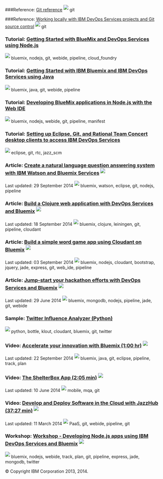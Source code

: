 ###Reference: [Git reference](/docs/reference/git)
<img src="../all/images/tag.png"  align="bottom" style="display: inline; margin: 0px; border-style: none; margin-bottom: 5px;">  git

###Reference: [Working locally with IBM DevOps Services projects and Git source control](/docs/reference/gitclient)
<img src="../all/images/tag.png"  align="bottom" style="display: inline; margin: 0px; border-style: none; margin-bottom: 5px;">  git

### Tutorial: [Getting Started with BlueMix and DevOps Services using Node.js](/tutorials/jazzeditor)  
<img src="../all/images/tag.png"  align="bottom" style="display: inline; margin: 0px; border-style: none; margin-bottom: 5px;"> bluemix, nodejs, git, webide, pipeline, cloud_foundry

### Tutorial: [Getting Started with IBM Bluemix and IBM DevOps Services using Java](/tutorials/jazzeditorjava)  
<img src="../all/images/tag.png"  align="bottom" style="display: inline; margin: 0px; border-style: none; margin-bottom: 5px;"> bluemix, java, git, webide, pipeline

### Tutorial: [Developing BlueMix applications in Node.js with the Web IDE](/tutorials/jazzweb)  
<img src="../all/images/tag.png"  align="bottom" style="display: inline; margin: 0px; border-style: none; margin-bottom: 5px;"> bluemix, nodejs, webide, git, pipeline, manifest

### Tutorial: [Setting up Eclipse, Git, and Rational Team Concert desktop clients to access IBM DevOps Services](/tutorials/clients)  
<img src="../all/images/tag.png"  align="bottom" style="display: inline; margin: 0px; border-style: none; margin-bottom: 5px;"> eclipse, git, rtc, jazz_scm

### Article: [Create a natural language question answering system with IBM Watson and Bluemix Services](http://www.ibm.com/developerworks/cloud/library/cl-watson-films-bluemix-app/index.html?ca=drs-)  <img src="../all/images/sout.gif"  align="bottom" style="display: inline; margin: 0px; border-style: none; margin-bottom: 5px;">
Last updated: 29 September 2014 <img src="../all/images/tag.png"  align="bottom" style="display: inline; margin: 0px; border-style: none; margin-bottom: 5px;"> bluemix, watson, eclipse, git, nodejs, pipeline

### Article: [Build a Clojure web application with DevOps Services and Bluemix](http://www.ibm.com/developerworks/cloud/library/cl-suggest-app/index.html?ca=drs-)  <img src="../all/images/sout.gif"  align="bottom" style="display: inline; margin: 0px; border-style: none; margin-bottom: 5px;">
Last updated: 18 September 2014 <img src="../all/images/tag.png"  align="bottom" style="display: inline; margin: 0px; border-style: none; margin-bottom: 5px;"> bluemix, clojure, leiningen, git, pipeline, cloudant

### Article: [Build a simple word game app using Cloudant on Bluemix](http://www.ibm.com/developerworks/cloud/library/cl-guesstheword-app/index.html?ca=drs-)  <img src="../all/images/sout.gif"  align="bottom" style="display: inline; margin: 0px; border-style: none; margin-bottom: 5px;">
Last updated: 03 September 2014 <img src="../all/images/tag.png"  align="bottom" style="display: inline; margin: 0px; border-style: none; margin-bottom: 5px;"> bluemix, nodejs, cloudant, bootstrap, jquery, jade, express, git, web_ide, pipeline

### Article: [Jump-start your hackathon efforts with DevOps Services and Bluemix](http://www.ibm.com/developerworks/cloud/library/cl-hackathon-app/index.html)  <img src="../all/images/sout.gif"  align="bottom" style="display: inline; margin: 0px; border-style: none; margin-bottom: 5px;">  
Last updated: 29 June 2014 <img src="../all/images/tag.png"  align="bottom" style="display: inline; margin: 0px; border-style: none; margin-bottom: 5px;"> bluemix, mongodb, nodejs, pipeline, jade, git, webide

### Sample: [Twitter Influence Analyzer (Python)](https://hub.jazz.net/project/jstart/Twitter%20Influence%20Analyzer%20%28Python%29/overview)  
<img src="../all/images/tag.png"  align="bottom" style="display: inline; margin: 0px; border-style: none; margin-bottom: 5px;"> python, bottle, klout, cloudant, bluemix, git, twitter

### Video: [Accelerate your innovation with Bluemix (1:00 hr)](https://www.youtube.com/watch?v=fL7Fvo9FeKM)  <img src="../all/images/sout.gif"  align="bottom" style="display: inline; margin: 0px; border-style: none; margin-bottom: 5px;">
Last updated: 22 September 2014 <img src="../all/images/tag.png"  align="bottom" style="display: inline; margin: 0px; border-style: none; margin-bottom: 5px;"> bluemix, java, git, eclipse, pipeline, track, plan

### Video: [The ShelterBox App (2:05 min)](http://www.youtube.com/watch?v=E1qXvrEh0nU)  <img src="../all/images/sout.gif"  align="bottom" style="display: inline; margin: 0px; border-style: none; margin-bottom: 5px;">  
Last updated: 10 June 2014 <img src="../all/images/tag.png"  align="bottom" style="display: inline; margin: 0px; border-style: none; margin-bottom: 5px;"> mobile, mqa, git

### Video: [Develop and Deploy Software in the Cloud with JazzHub (37:27 min)](http://www.youtube.com/watch?v=tLbv7iLAPQI)  <img src="../all/images/sout.gif"  align="bottom" style="display: inline; margin: 0px; border-style: none; margin-bottom: 5px;">
Last updated: 11 March 2014 <img src="../all/images/tag.png"  align="bottom" style="display: inline; margin: 0px; border-style: none; margin-bottom: 5px;"> PaaS, git, webide, pipeline, git

### Workshop: [Workshop - Developing Node.js apps using IBM DevOps Services and Bluemix](http://bluelabs.mybluemix.net/workshops/introNodeJS)  <img src="../all/images/sout.gif"  align="bottom" style="display: inline; margin: 0px; border-style: none; margin-bottom: 5px;">
<img src="../all/images/tag.png"  align="bottom" style="display: inline; margin: 0px; border-style: none; margin-bottom: 5px;"> bluemix, nodejs, webide, track, plan, git, pipeline, express, jade, mongodb, twitter

&copy; Copyright IBM Corporation 2013, 2014.
